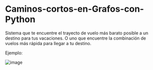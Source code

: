 # Caminos-cortos-en-Grafos-con-Python

Sistema que te encuentre el trayecto de vuelo más barato posible a un destino para tus vacaciones. O uno que encuentre la combinación de vuelos más rápida para llegar a tu destino.

Ejemplo: 

![image](https://user-images.githubusercontent.com/15478613/165209812-4329f771-ecd0-4b0d-aba6-80b97400c20d.png)

